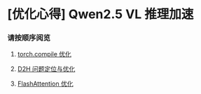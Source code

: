 # [优化心得] Qwen2.5 VL 推理加速

### 请按顺序阅览

1. [torch.compile 优化](torch_compile.md)

2. [D2H 问题定位与优化](attention_d2h.md)

3. [FlashAttention 优化](flash_attention.md)
